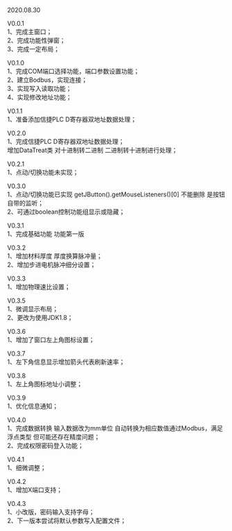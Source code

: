 2020.08.30

V0.0.1  
1、完成主窗口；  
2、完成功能性弹窗；  
3、完成一定布局；

V0.1.0  
1、完成COM端口选择功能，端口参数设置功能；  
2、建立Bodbus，实现连接；  
3、实现写入读取功能；  
4、实现修改地址功能；  

V0.1.1  
1、准备添加信捷PLC D寄存器双地址数据处理；  

V0.2.0  
1、完成信捷PLC D寄存器双地址数据处理；  
增加DataTreat类 对十进制转二进制 二进制转十进制进行处理；  

V0.2.1  
1、点动/切换功能未实现；  

V0.3.0  
1、点动/切换功能已实现 getJButton().getMouseListeners()[0] 不能删除 是按钮自带的监听；  
2、可通过boolean控制功能组显示或隐藏；

V0.3.1  
1、完成基础功能  功能第一版

V0.3.2  
1、增加材料厚度  厚度换算脉冲量；  
2、增加步进电机脉冲细分设置；

V0.3.3  
1、增加物理速比设置；

V0.3.5  
1、微调显示布局；  
2、更改为使用JDK1.8；

V0.3.6  
1、增加了窗口左上角图标设置；

V0.3.7  
1、左下角信息显示增加箭头代表刷新速率；

V0.3.8  
1、左上角图标地址小调整；

V0.3.9  
1、优化信息通知；

V0.4.0  
1、完成数据转换 输入数据改为mm单位  自动转换为相应数值通过Modbus，满足浮点类型 但可能还存在精度问题；  
2、完成权限密码登入功能；

V0.4.1  
1、细微调整；

V0.4.2  
1、增加X端口支持；

V0.4.3  
1、小改版，密码输入支持字母；  
2、下一版本尝试将默认参数写入配置文件；